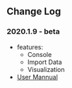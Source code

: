 ## Change Log
### 2020.1.9 - beta
- features:
  - Console
  - Import Data
  - Visualization
- [User Mannual](../docs/nebula-graph-studio-user-guide.md)
